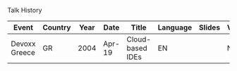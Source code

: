 Talk History

| Event | Country | Year | Date | Title | Language | Slides | Video | Pics |
| ----- | ------- | ---- | -----| ----- | -------- | ------ | ----- | ---- |
| Devoxx Greece | GR | 2004 | Apr-19 | Cloud-based IDEs | EN | [](https://speakerdeck.com/maeddes/cloud-and-container-based-integrated-development-environments) |  N/A | N/A |